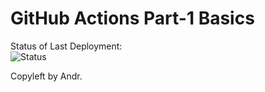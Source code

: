 # GitHub Actions Part-1 Basics


Status of Last Deployment:<br>
![Status](https://github.com/Andrpro/github-actions-part-1-basics/workflows/CI-CD-Pipeline-to-AWS-Beanstalk/badge.svg)
<br>


Copyleft by Andr.
